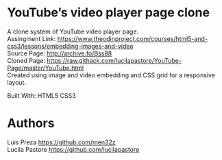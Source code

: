 # YouTube’s video player page clone

A clone system of YouTube video player page.<br>
Assingment Link: https://www.theodinproject.com/courses/html5-and-css3/lessons/embedding-images-and-video<br>
Source Page: http://archive.fo/Bss88<br>
Cloned Page: https://raw.githack.com/lucilapastore/YouTube-Page/master/YouTube.html<br>
Created using image and video embedding and CSS grid for a responsive layout. 

Built With:
HTML5
CSS3

# Authors
Luis Preza https://github.com/men32z  <br>
Lucila Pastore https://github.com/lucilapastore
